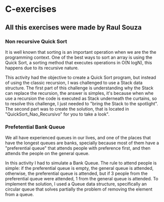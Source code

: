 # C-exercises

## All this exercises were made by Raul Souza

### Non recursive Quick Sort
It is well known that sorting is an important operation when we are the the programming context. One of the best ways to sort an array is using the Quick Sort, a sorting method that executes operations in O(N logN), this happens due to its recursive nature.

This activity had the objective to create a Quick Sort program, but instead of using the classic recursion, I was challenged to use a Stack data structure. The first part of this challenge is understanding why the Stack can replace the recursion, the answer is simples, it's because when whe use a recursion the code is executed as Stack underneath the curtains, so to resolve this challenge, I just needed to "bring the Stack to the spotlight". The second part was to create the solution, that is located in "QuickSort_Nao_Recursivo" for you to take a look".

### Prefetential Bank Queue
We all have experienced queues in our lives, and one of the places that have the longest queues are banks, specially because most of them have a "preferential queue" that attends people with preference first, and then attends the people on the general queue.

In this activity I had to simulate a Bank Queue. The rule to attend people is simple: if the preferential queue is empty, the general queue is attended, otherwise, the preferential queue is attended, but if 3 people from the preferential queue were attended, 1 from the general queue is attended. To implement the solution, I used a Queue data structure, specifically an circular queue that solves partially the problem of removing the element from a queue.
